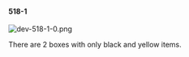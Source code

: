 #### 518-1
![dev-518-1-0.png](https://github.com/lil-lab/nlvr/raw/master/nlvr/dev/images/4/dev-518-1-0.png "dev-518-1-0.png")

There are 2 boxes with only black and yellow items.